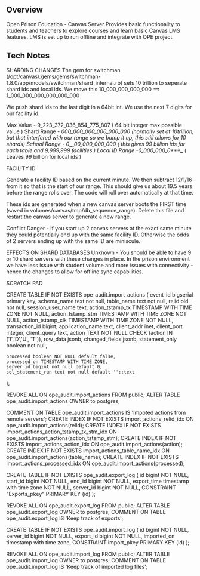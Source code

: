 ## Overview
Open Prison Education - Canvas Server
Provides basic functionality to students and teachers to explore courses and learn basic Canvas LMS features. 
LMS is set up to run offline and integrate with OPE project.


## Tech Notes
SHARDING CHANGES
The gem for switchman (/opt/canvas/.gems/gems/switchman-1.8.0/app/models/switchman/shard_internal.rb) sets
10 trillion to seperate shard ids and local ids. We move this 10_000_000_000_000 ==> 1_000_000_000_000_000_000

We push shard ids to the last digit in a 64bit int. We use the next 7 digits for our facility id.

Max Value -		9_223_372_036_854_775_807  ( 64 bit integer max possible value )
Shard Range - 	*_000_000_000_000_000_000  (normally set at 10trillion, but that interfered
											with our range so we bump it up, this still
											allows for 10 shards)
School Range - 	0_***_***_*00_000_000_000 ( this gives 99 billion ids for each table and
											9,999,999 facilities )
Local ID Range -0_000_000_0**_***_***_*** ( Leaves 99 billion for local ids )

FACILITY ID

Generate a facility ID based on the current minute. We then subtract 12/1/16 from it so that is
the start of our range. This should give us about 19.5 years before the range rolls over. The code
will roll over automatically at that time.

These ids are generated when a new canvas server boots the FIRST time
 (saved in volumes/canvas/tmp/db_sequence_range). Delete this file and restart the canvas server to generate
 a new range.

Conflict Danger - If you start up 2 canvas servers at the exact same minute they could potentially end up
with the same facility ID. Otherwise the odds of 2 servers ending up with the same ID are miniscule.

 
EFFECTS ON SHARD DATABASES
Unknown - You should be able to have 9 or 10 shard servers with these changes in place. In the prison
environment we have less issue with student volume and more issues with connectivity - hence the
changes to allow for offline sync capabilities.





SCRATCH PAD



CREATE TABLE IF NOT EXISTS ope_audit.import_actions (
    event_id bigserial primary key,
    schema_name text not null,
    table_name text not null,
    relid oid not null,
    session_user_name text,
    action_tstamp_tx TIMESTAMP WITH TIME ZONE NOT NULL,
    action_tstamp_stm TIMESTAMP WITH TIME ZONE NOT NULL,
    action_tstamp_clk TIMESTAMP WITH TIME ZONE NOT NULL,
    transaction_id bigint,
    application_name text,
    client_addr inet,
    client_port integer,
    client_query text,
    action TEXT NOT NULL CHECK (action IN ('I','D','U', 'T')),
    row_data jsonb,
    changed_fields jsonb,
    statement_only boolean not null,
    
    processed boolean NOT NULL default false,
    processed_on TIMESTAMP WITH TIME ZONE,
    server_id bigint not null default 0,
    sql_statement_run text not null default ''::text
);

REVOKE ALL ON ope_audit.import_actions FROM public;
ALTER TABLE ope_audit.import_actions
    OWNER to postgres;

COMMENT ON TABLE ope_audit.import_actions IS 'Impoted actions from remote servers';
CREATE INDEX IF NOT EXISTS import_actions_relid_idx ON ope_audit.import_actions(relid);
CREATE INDEX IF NOT EXISTS import_actions_action_tstamp_tx_stm_idx ON ope_audit.import_actions(action_tstamp_stm);
CREATE INDEX IF NOT EXISTS import_actions_action_idx ON ope_audit.import_actions(action);
CREATE INDEX IF NOT EXISTS import_actions_table_name_idx ON ope_audit.import_actions(table_name);
CREATE INDEX IF NOT EXISTS import_actions_processed_idx ON ope_audit.import_actions(processed);

CREATE TABLE IF NOT EXISTS ope_audit.export_log
(
    id bigint NOT NULL,
    start_id bigint NOT NULL,
    end_id bigint NOT NULL,
    export_time timestamp with time zone NOT NULL,
    server_id bigint NOT NULL,
    CONSTRAINT "Exports_pkey" PRIMARY KEY (id)
);

REVOKE ALL ON ope_audit.export_log FROM public;
ALTER TABLE ope_audit.export_log
    OWNER to postgres;
COMMENT ON TABLE ope_audit.export_log
    IS 'Keep track of exports';
	

CREATE TABLE IF NOT EXISTS ope_audit.import_log
(
    id bigint NOT NULL,
    server_id bigint NOT NULL,
    export_id bigint NOT NULL,
    imported_on timestamp with time zone,
    CONSTRAINT import_pkey PRIMARY KEY (id)
);

REVOKE ALL ON ope_audit.import_log FROM public;
ALTER TABLE ope_audit.import_log
    OWNER to postgres;
COMMENT ON TABLE ope_audit.import_log
    IS 'Keep track of imported log files';
	


